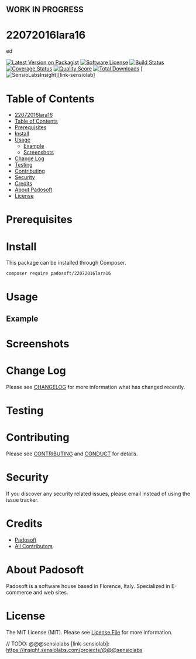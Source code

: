 ## WORK IN PROGRESS
# 22072016lara16
ed

[![Latest Version on Packagist][ico-version]][link-packagist]
[![Software License][ico-license]](LICENSE.md)
[![Build Status][ico-travis]][link-travis]
[![Coverage Status][ico-scrutinizer]][link-scrutinizer]
[![Quality Score][ico-code-quality]][link-code-quality]
[![Total Downloads][ico-downloads]][link-downloads]
[![SensioLabsInsight][ico-sensiolab]][link-sensiolab]



Table of Contents
=================

  * [22072016lara16](#22072016lara16)
  * [Table of Contents](#table-of-contents)
  * [Prerequisites](#prerequisites)
  * [Install](#install)
  * [Usage](#usage)
    * [Example](#example)
    * [Screenshots](#screenshoots)
  * [Change Log](#change-log)
  * [Testing](#testing)
  * [Contributing](#contributing)
  * [Security](#security)
  * [Credits](#credits)
  * [About Padosoft](#about-padosoft)
  * [License](#license)


# Prerequisites


# Install

This package can be installed through Composer.

``` bash
composer require padosoft/22072016lara16
```

# Usage

## Example

# Screenshots

# Change Log
Please see [CHANGELOG](CHANGELOG.md) for more information what has changed recently.

# Testing

# Contributing

Please see [CONTRIBUTING](CONTRIBUTING.md) and [CONDUCT](CONDUCT.md) for details.

# Security

If you discover any security related issues, please email  instead of using the issue tracker.

# Credits

- [Padosoft](https://github.com/padosoft)
- [All Contributors](../../contributors)

# About Padosoft
Padosoft is a software house based in Florence, Italy. Specialized in E-commerce and web sites.

# License

The MIT License (MIT). Please see [License File](LICENSE.md) for more information.


[ico-version]: https://img.shields.io/packagist/v/padosoft/22072016lara16.svg?style=flat-square
[ico-license]: https://img.shields.io/badge/license-MIT-brightgreen.svg?style=flat-square
[ico-travis]: https://img.shields.io/travis/padosoft/22072016lara16/master.svg?style=flat-square
[ico-scrutinizer]: https://img.shields.io/scrutinizer/coverage/g/padosoft/22072016lara16.svg?style=flat-square
[ico-code-quality]: https://img.shields.io/scrutinizer/g/padosoft/22072016lara16.svg?style=flat-square
[ico-downloads]: https://img.shields.io/packagist/dt/padosoft/22072016lara16.svg?style=flat-square
[ico-sensiolab]: https://insight.sensiolabs.com/projects/@@@sensiolab/small.png

[link-packagist]: https://packagist.org/packages/padosoft/22072016lara16
[link-travis]: https://travis-ci.org/padosoft/22072016lara16
[link-scrutinizer]: https://scrutinizer-ci.com/g/padosoft/22072016lara16/code-structure
[link-code-quality]: https://scrutinizer-ci.com/g/padosoft/22072016lara16
[link-downloads]: https://packagist.org/packages/padosoft/22072016lara16
// TODO: @@@sensiolabs
[link-sensiolab]: https://insight.sensiolabs.com/projects/@@@sensiolabs
